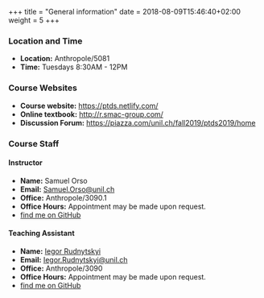 +++
title = "General information"
date =  2018-08-09T15:46:40+02:00
weight = 5
+++

### Location and Time

- **Location:** Anthropole/5081 
- **Time:** Tuesdays 8:30AM - 12PM

### Course Websites

* **Course website:**  <https://ptds.netlify.com/>
* **Online textbook:**  <http://r.smac-group.com/>
* **Discussion Forum:** <https://piazza.com/unil.ch/fall2019/ptds2019/home>

### Course Staff

#### Instructor

- **Name:** Samuel Orso
- **Email:** [Samuel.Orso@unil.ch](mailto:Samuel.Orso@unil.ch)
- **Office:** Anthropole/3090.1
- **Office Hours:** Appointment may be made upon request.
- <i class='fab fa-github'></i> [find me on GitHub](https://github.com/samorso)

#### Teaching Assistant 

- **Name:** [Iegor Rudnytskyi](http://hec.unil.ch/hec/recherche/fiche?pnom=irudnytskyi&dyn_lang=en)
- **Email:** [Iegor.Rudnytskyi@unil.ch](mailto:Iegor.Rudnytskyi@unil.ch)
- **Office:** Anthropole/3090 
- **Office Hours:** Appointment may be made upon request.
- <i class='fab fa-github'></i> [find me on GitHub](https://github.com/irudnyts)
